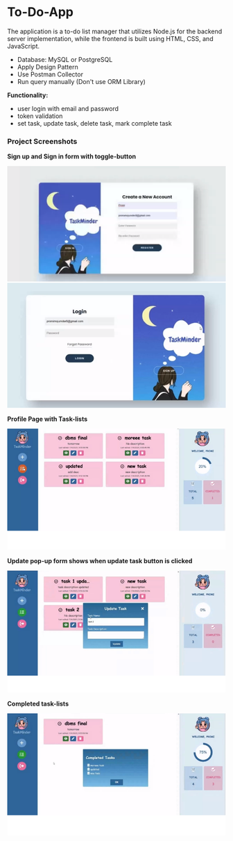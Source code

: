 # To-Do-App
The application is a to-do list manager that utilizes Node.js for the backend server implementation, while the frontend is built using HTML, CSS, and JavaScript. 

* Database: MySQL or PostgreSQL
* Apply Design Pattern
* Use Postman Collector
* Run query manually (Don't use ORM Library)

**Functionality:**
- user login with email and password
- token validation
- set task, update task, delete task, mark complete task

### Project Screenshots

  **Sign up and Sign in form with toggle-button**
  
  ![image](./public/1.png)
  ![image](./public/2.png)
  
  **Profile Page with Task-lists**
  
  ![image](./public/3.png)

  **Update pop-up form shows when update task button is clicked**
  
  ![image](./public/4.png)

  **Completed task-lists**
  
  ![image](./public/5.png)

 
